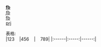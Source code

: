  
**[fb](https://www.facebook.com/groups/215836632305415/)**\
*[fb](https://www.facebook.com/groups/215836632305415/)*\
[fb](https://www.facebook.com/groups/215836632305415/)\
[prj](../../../../ircrobert/test1/projects)

表格:\
|123    |456    |    789|
|:------|:-----:|------:|
